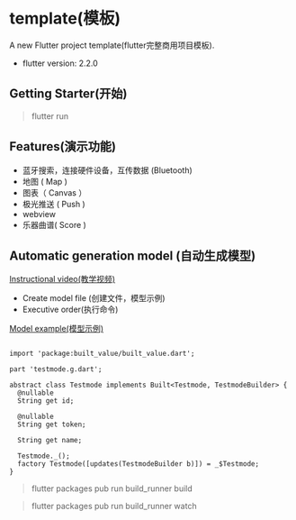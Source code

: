# template(模板)

A new Flutter project template(flutter完整商用项目模板).

* flutter version: 2.2.0

## Getting Starter(开始)

> flutter run

## Features(演示功能)

* 蓝牙搜索，连接硬件设备，互传数据 (Bluetooth)
* 地图 ( Map )
* 图表（ Canvas ）
* 极光推送 ( Push )
* webview
* 乐器曲谱( Score )

## Automatic generation model (自动生成模型)

[Instructional video(教学视频)](https://www.youtube.com/watch?v=hNbOSSgpneI)

* Create model file (创建文件，模型示例)
* Executive order(执行命令)

[Model example(模型示例)](https://www.stacksecrets.com/flutter/how-to-use-built_value-library)

```dash

import 'package:built_value/built_value.dart';

part 'testmode.g.dart';

abstract class Testmode implements Built<Testmode, TestmodeBuilder> {
  @nullable
  String get id;

  @nullable
  String get token;

  String get name;

  Testmode._();
  factory Testmode([updates(TestmodeBuilder b)]) = _$Testmode;
}
```

<!-- Project root run (项目根目录下执行命令) -->
> flutter packages pub run build_runner build
<!-- or(或者) -->
> flutter packages pub run build_runner watch

<!-- other parameter(其他参数)：  --delete-conflicting-outputs -->
